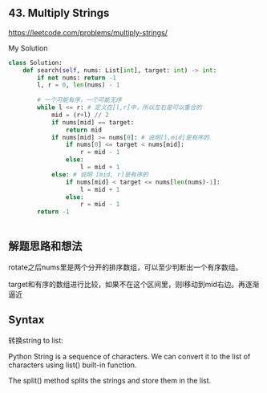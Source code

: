 ## 43. Multiply Strings
https://leetcode.com/problems/multiply-strings/

My Solution

```python
class Solution:
    def search(self, nums: List[int], target: int) -> int:
        if not nums: return -1
        l, r = 0, len(nums) - 1
         
        # 一个可能有序，一个可能无序
        while l <= r: # 定义在[l,r]中，所以左右是可以重合的
            mid = (r+l) // 2
            if nums[mid] == target:
                return mid 
            if nums[mid] >= nums[0]: # 说明[l,mid]是有序的
                if nums[0] <= target < nums[mid]:
                    r = mid - 1
                else:
                    l = mid + 1
            else: # 说明 [mid, r]是有序的
                if nums[mid] < target <= nums[len(nums)-1]:
                    l = mid + 1
                else:
                    r = mid - 1
        return -1
                
```

## 解题思路和想法
rotate之后nums里是两个分开的排序数组，可以至少判断出一个有序数组。

target和有序的数组进行比较，如果不在这个区间里，则l移动到mid右边。再逐渐逼近

## Syntax
转换string to list: 


Python String is a sequence of characters. We can convert it to the list of characters using list() built-in function.

The split() method splits the strings and store them in the list.

